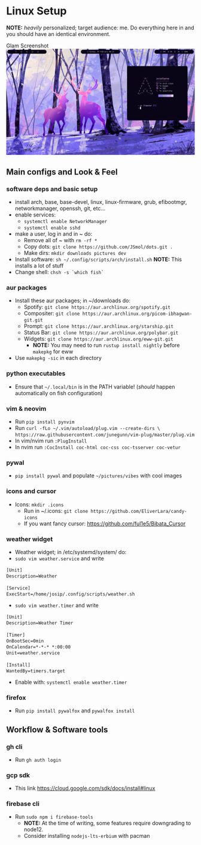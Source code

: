 # Linux Setup
**NOTE:** *heavily* personalized; target audience: me. Do everything here in and you should have an identical environment.

Glam Screenshot
![Screenshot](glam.png)

## Main configs and Look & Feel

### software deps and basic setup
- install arch, base, base-devel, linux, linux-firmware, grub, efibootmgr, networkmanager, openssh, git, etc...
- enable services:
  - `` systemctl enable NetworkManager ``
  - `` systemctl enable sshd ``
- make a user, log in and in ~ do:
  - Remove all of ~ with `` rm -rf * ``
  - Copy dots: `` git clone https://github.com/JSmol/dots.git . ``
  - Make dirs: `` mkdir downloads pictures dev ``
- Install software: `` sh ~/.config/scripts/arch/install.sh `` **NOTE:** This installs a lot of stuff
- Change shell: `` chsh -s `which fish` ``

### aur packages
- Install these aur packages; in ~/downloads do:
  - Spotify: `` git clone https://aur.archlinux.org/spotify.git ``
  - Compositer: `` git clone https://aur.archlinux.org/picom-ibhagwan-git.git ``
  - Prompt: `` git clone https://aur.archlinux.org/starship.git ``
  - Status Bar: `` git clone https://aur.archlinux.org/polybar.git ``
  - Widgets: `` git clone https://aur.archlinux.org/eww-git.git ``
    - **NOTE:** You may need to run `` rustup install nightly `` before `` makepkg `` for eww
- Use `` makepkg -sic `` in each directory

### python executables
- Ensure that `` ~/.local/bin `` is in the PATH variable! (*should* happen automatically on fish configuration)

### vim & neovim
- Run `` pip install pynvim ``
- Run `` curl -fLo ~/.vim/autoload/plug.vim --create-dirs \
    https://raw.githubusercontent.com/junegunn/vim-plug/master/plug.vim ``
- In vim/nvim run `` :PlugInstall ``
- In nvim run `` :CocInstall coc-html coc-css coc-tsserver coc-vetur ``

### pywal
- `` pip install pywal `` and populate `` ~/pictures/vibes `` with cool images

### icons and cursor
- Icons: `` mkdir .icons ``
  - Run in ~/.icons: `` git clone https://github.com/EliverLara/candy-icons ``
  - If you want fancy cursor: https://github.com/ful1e5/Bibata_Cursor

### weather widget
- Weather widget; in /etc/systemd/system/ do:
- `` sudo vim weather.service `` and write
```
[Unit]
Description=Weather

[Service]
ExecStart=/home/josip/.config/scripts/weather.sh
```
- `` sudo vim weather.timer `` and write 
```
[Unit]
Description=Weather Timer

[Timer]
OnBootSec=0min
OnCalendar=*-*-* *:00:00
Unit=weather.service

[Install]
WantedBy=timers.target
```
- Enable with: `` systemctl enable weather.timer ``

### firefox
- Run `` pip install pywalfox `` and `` pywalfox install ``

## Workflow & Software tools

### gh cli
- Run `` gh auth login ``
  
### gcp sdk
- This link https://cloud.google.com/sdk/docs/install#linux

### firebase cli
- Run `` sudo npm i firebase-tools ``
  - **NOTE:** At the time of writing, some features require downgrading to node12.
  - Consider installing `` nodejs-lts-erbium `` with pacman
